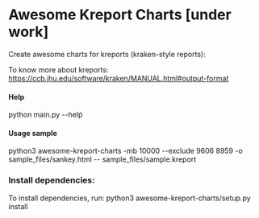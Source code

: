 # Awesome Kreport Charts [under work]

Create awesome charts for kreports (kraken-style reports):

To know more about kreports: https://ccb.jhu.edu/software/kraken/MANUAL.html#output-format

#### Help

python main.py --helṕ

#### Usage sample

python3 awesome-kreport-charts -mb 10000 --exclude 9606 8959 -o sample_files/sankey.html -- sample_files/sample.kreport

### Install dependencies:

To install dependencies, run: python3 awesome-kreport-charts/setup.py install
